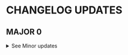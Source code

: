 # CHANGELOG UPDATES
<!--MAJOR-->
 ## MAJOR 0
 <details>
 <Summary> See Minor updates </Summary>

 <!--MINOR-->
 ### MINOR 0
 <details>
 <Summary> See Patch updates </Summary>

 <!--PATCH-->

 </details>
 </details>
